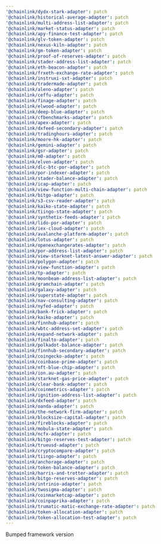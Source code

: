```yaml
---
'@chainlink/dydx-stark-adapter': patch
'@chainlink/historical-average-adapter': patch
'@chainlink/multi-address-list-adapter': patch
'@chainlink/market-status-adapter': patch
'@chainlink/apy-finance-test-adapter': patch
'@chainlink/glv-token-adapter': patch
'@chainlink/nexus-kiln-adapter': patch
'@chainlink/gm-token-adapter': patch
'@chainlink/proof-of-reserves-adapter': patch
'@chainlink/stader-address-list-adapter': patch
'@chainlink/eth-beacon-adapter': patch
'@chainlink/frxeth-exchange-rate-adapter': patch
'@chainlink/instruxi-sxt-adapter': patch
'@chainlink/tradermade-adapter': patch
'@chainlink/aleno-adapter': patch
'@chainlink/ceffu-adapter': patch
'@chainlink/finage-adapter': patch
'@chainlink/elwood-adapter': patch
'@chainlink/deep-blue-adapter': patch
'@chainlink/cfbenchmarks-adapter': patch
'@chainlink/apex-adapter': patch
'@chainlink/dxfeed-secondary-adapter': patch
'@chainlink/tradinghours-adapter': patch
'@chainlink/moore-hk-adapter': patch
'@chainlink/gemini-adapter': patch
'@chainlink/gsr-adapter': patch
'@chainlink/m0-adapter': patch
'@chainlink/elven-adapter': patch
'@chainlink/dlc-btc-por-adapter': patch
'@chainlink/por-indexer-adapter': patch
'@chainlink/stader-balance-adapter': patch
'@chainlink/icap-adapter': patch
'@chainlink/view-function-multi-chain-adapter': patch
'@chainlink/bitgo-adapter': patch
'@chainlink/s3-csv-reader-adapter': patch
'@chainlink/kaiko-state-adapter': patch
'@chainlink/tiingo-state-adapter': patch
'@chainlink/synthetix-feeds-adapter': patch
'@chainlink/lido-por-adapter': patch
'@chainlink/iex-cloud-adapter': patch
'@chainlink/avalanche-platform-adapter': patch
'@chainlink/lotus-adapter': patch
'@chainlink/openexchangerates-adapter': patch
'@chainlink/por-address-list-adapter': patch
'@chainlink/view-starknet-latest-answer-adapter': patch
'@chainlink/polygon-adapter': patch
'@chainlink/view-function-adapter': patch
'@chainlink/tp-adapter': patch
'@chainlink/moonbeam-address-list-adapter': patch
'@chainlink/gramchain-adapter': patch
'@chainlink/galaxy-adapter': patch
'@chainlink/superstate-adapter': patch
'@chainlink/nav-consulting-adapter': patch
'@chainlink/nyfed-adapter': patch
'@chainlink/bank-frick-adapter': patch
'@chainlink/kaiko-adapter': patch
'@chainlink/finnhub-adapter': patch
'@chainlink/wbtc-address-set-adapter': patch
'@chainlink/expand-network-adapter': patch
'@chainlink/finalto-adapter': patch
'@chainlink/polkadot-balance-adapter': patch
'@chainlink/finnhub-secondary-adapter': patch
'@chainlink/coingecko-adapter': patch
'@chainlink/coinbase-prime-adapter': patch
'@chainlink/nft-blue-chip-adapter': patch
'@chainlink/ion.au-adapter': patch
'@chainlink/starknet-gas-price-adapter': patch
'@chainlink/clear-bank-adapter': patch
'@chainlink/coinmetrics-adapter': patch
'@chainlink/ignition-address-list-adapter': patch
'@chainlink/dxfeed-adapter': patch
'@chainlink/oanda-adapter': patch
'@chainlink/the-network-firm-adapter': patch
'@chainlink/blocksize-capital-adapter': patch
'@chainlink/fireblocks-adapter': patch
'@chainlink/mobula-state-adapter': patch
'@chainlink/ncfx-adapter': patch
'@chainlink/bitgo-reserves-test-adapter': patch
'@chainlink/trueusd-adapter': patch
'@chainlink/cryptocompare-adapter': patch
'@chainlink/tiingo-adapter': patch
'@chainlink/anchorage-adapter': patch
'@chainlink/token-balance-adapter': patch
'@chainlink/harris-and-trotter-adapter': patch
'@chainlink/bitgo-reserves-adapter': patch
'@chainlink/intrinio-adapter': patch
'@chainlink/twosigma-adapter': patch
'@chainlink/coinmarketcap-adapter': patch
'@chainlink/coinpaprika-adapter': patch
'@chainlink/trumatic-matic-exchange-rate-adapter': patch
'@chainlink/token-allocation-adapter': patch
'@chainlink/token-allocation-test-adapter': patch
---
```


Bumped framework version
